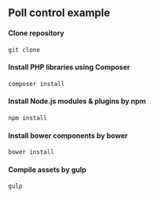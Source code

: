 ## Poll control example
#### Clone repository
```
git clone
```
#### Install PHP libraries using Composer
```
composer install
```
#### Install Node.js modules & plugins by npm
```
npm install
```
#### Install bower components by bower
```
bower install
```
#### Compile assets by gulp
```
gulp
```
